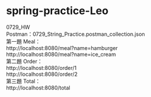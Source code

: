 # spring-practice-Leo
0729_HW  
Postman：0729_String_Practice.postman_collection.json  
第一題 Meal：  
http://localhost:8080/meal?name=hamburger  
http://localhost:8080/meal?name=ice_cream  
第二題 Order：  
http://localhost:8080/order/1  
http://localhost:8080/order/2  
第三題 Total：  
http://localhost:8080/total  
 

